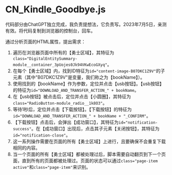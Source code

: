 # CN_Kindle_Goodbye.js
代码部分由ChatGPT独立完成，我负责提想法，它负责写。2023年7月5日，亲测有效。将代码复制到浏览器的控制台，回车。


通过分析页面的HTML属性，提出需求：
1. 遍历在浏览器页面中所有的【勇士区域】，其特征为`class="DigitalEntitySummary-module__container_3pUojes0Jk94VKwEcoGXyq"`。
2. 在每个【勇士区域】内，找到ID特征为`id="content-image-B07DKC1Z9V"`的子元素（其中"B07DKC1Z9V"是变量，我们称之为【bookName】）。
3. 使用找到的【bookName】作为参数，定位并点击【usb按钮】。【usb按钮】的特征为`id="DOWNLOAD_AND_TRANSFER_ACTION_" + bookName`。
4. 在【usb按钮】被点击后，定位并点击【小圆圈】，其特征为`class="RadioButton-module_radio__1k8O3"`。
5. 等待1秒后，定位并点击【下载按钮】。【下载按钮】的特征为`id="DOWNLOAD_AND_TRANSFER_ACTION_" + bookName + "_CONFIRM"`。
6. 【下载按钮】点击后，会弹出【成功窗口】，其特征为`id="notification-success"`。在【成功窗口】出现后，点击其子元素【关闭按钮】，其特征为`id="notification-close"`。
7. 这一系列操作需要在页面的所有【勇士区域】上进行，且要确保不会重复下载相同的内容。
8. 当一个页面的所有【勇士区域】都被处理过后，脚本需要自动翻页到下一个页面，直到所有的页面都被处理过。页面的状态可以通过`class="page-item active"`和`class="page-item"`来识别。
